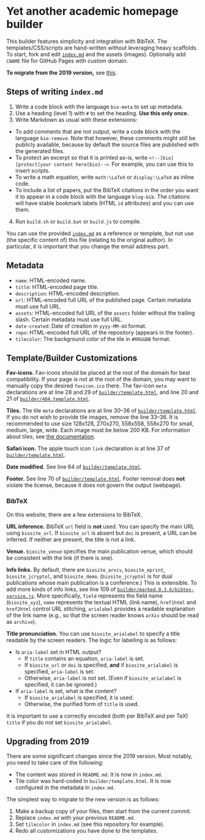 # Yet another academic homepage builder

This builder features simplicity and integration with BibTeX. The templates/CSS/scripts are hand-written without leveraging heavy scaffolds. To start, fork and edit [`index.md`](index.md) and the assets (images). Optionally add `CNAME` file for GitHub Pages with custom domain.

**To migrate from the 2019 version,** see [this](#upgrading-from-2019).

## Steps of writing `index.md`

1. Write a code block with the language `bio-meta` to set up metadata.
2. Use a heading (level 1) with `#` to set the heading. **Use this only once.**
3. Write Markdown as usual with these extensions:
  - To add comments that are not output, write a code block with the language `bio-remove`. Note that however, these comments might still be publicly available, because by default the source files are published with the generated files.
  - To protect an excerpt so that it is printed as-is, write `<!--[bio][protect]your content here[bio]-->`. For example, you can use this to insert scripts.
  - To write a math equation, write `math:\LaTeX` or `display:\LaTeX` as inline code.
  - To include a list of papers, put the BibTeX citations in the order you want it to appear in a code block with the language `blog-bib`. The citations will have stable bookmark labels (HTML `id` attributes) and you can use them.
4. Run `build.sh` or `build.bat` or `build.js` to compile.

You can use the provided [`index.md`](index.md) as a reference or template, but not use (the specific content of) this file (relating to the original author). In particular, it is important that you change the email address part.

## Metadata

- `name`: HTML-encoded name.
- `title`: HTML-encoded page title.
- `description`: HTML-encoded description.
- `url`: HTML-encoded full URL of the published page. Certain metadata must use full URL.
- `assets`: HTML-encoded full URL of the `assets` folder without the trailing slash. Certain metadata must use full URL.
- `date-created`: Date of creation in `yyyy-MM-dd` format.
- `repo`: HTML-encoded full URL of the repository (appears in the footer).
- `tilecolor`: The background color of the tile in `#RRGGBB` format.

## Template/Builder Customizations

**Fav-icons.** Fav-icons should be placed at the root of the domain for best compatibility. If your page is not at the root of the domain, you may want to manually copy the desired `favicon.ico` there. The fav-icon `meta` declarations are at line 28 and 29 of [`builder/template.html`](builder/template.html#L28), and line 20 and 21 of [`builder/404.template.html`](builder/404.template.html#L20).

**Tiles.** The tile `meta` declarations are at line 30&ndash;36 of [`builder/template.html`](builder/template.html#L30). If you do not wish to provide tile images, remove the line 33&ndash;36. It is recommended to use size 128x128, 270x270, 558x558, 558x270 for small, medium, large, wide. Each image must be below 200 KB. For information about tiles, see [the documentation](https://docs.microsoft.com/en-us/previous-versions/windows/internet-explorer/ie-developer/samples/dn455106%28v%3dvs.85%29).

**Safari icon.** The apple touch icon `link` declaration is at line 37 of [`builder/template.html`](builder/template.html#L30).

**Date modified.** See line 64 of [`builder/template.html`](builder/template.html#L64).

**Footer.** See line 70 of [`builder/template.html`](builder/template.html#L70). Footer removal does **not** violate the license, because it does not govern the output (webpage).

### BibTeX

On this website, there are a few extensions to BibTeX.

**URL inference.** BibTeX `url` field is **not** used. You can specify the main URL using `biosite_url`. If `biosite_url` is absent but `doi` is present, a URL can be inferred. If neither are present, the title is not a link.

**Venue.** `biosite_venue` specifies the main publication venue, which should be consistent with the link (if there is one).

**Info links.** By default, there are `biosite_arxiv`, `biosite_eprint`, `biosite_jcryptol`, and `biosite_demo`. (`biosite_jcryptol` is for dual publications whose main publication is a conference.) This is extensible. To add more kinds of info links, see line 109 of [`builder/marked.0.3.6/bibtex-service.js`](builder/marked.0.3.6/bibtex-service.js#L109). More specifically, `field` represents the field name (`biosite_xyz`), `name` represents the textual HTML (link name), `href1html` and `href2html` control URL stitching, `arialabel` provides a readable explanation of the link name (e.g., so that the screen reader knows `arXiv` should be read as `archive`).

**Title pronunciation.** You can use `biosite_arialabel` to specify a title readable by the screen readers. The logic for labelling is as follows:

- Is `aria-label` set in HTML output?
  - If `title` contains an equation, `aria-label` is set.
  - If `biosite_url` or `doi` is specified, **and** if `biosite_arialabel` is specified, `aria-label` is set.
  - Otherwise, `aria-label` is not set. (Even if `biosite_arialabel` is specified, it can be ignored.)
- If `aria-label` is set, what is the content?
  - If `biosite_arialabel` is specified, it is used.
  - Otherwise, the purified form of `title` is used.

It is important to use a correctly encoded (both per BibTeX and per TeX) `title` if you do not set `biosite_arialabel`.

## Upgrading from 2019

There are some significant changes since the 2019 version. Most notably, you need to take care of the following:

- The content was stored in `README.md`. It is now in `index.md`.
- Tile color was hard-coded in `builder/template.html`. It is now configured in the metadata in `index.md`.

The simplest way to migrate to the new version is as follows:

1. Make a backup copy of your files, then start from the current commit.
2. Replace `index.md` with your previous `README.md`.
3. Set `tilecolor` in `index.md` (see this repository for example).
4. Redo all customizations you have done to the templates.

